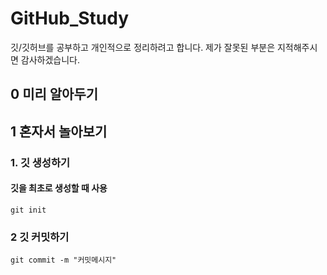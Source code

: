 # GitHub_Study
깃/깃허브를 공부하고 개인적으로 정리하려고 합니다. 제가 잘못된 부분은 지적해주시면 감사하겠습니다.

## 0 미리 알아두기

## 1 혼자서 놀아보기

### 1. 깃 생성하기 
#### 깃을 최초로 생성할 때 사용
```
git init
```

### 2 깃 커밋하기
```
git commit -m "커밋메시지"
```
